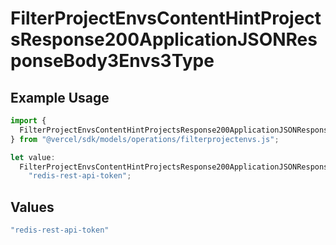 # FilterProjectEnvsContentHintProjectsResponse200ApplicationJSONResponseBody3Envs3Type

## Example Usage

```typescript
import {
  FilterProjectEnvsContentHintProjectsResponse200ApplicationJSONResponseBody3Envs3Type,
} from "@vercel/sdk/models/operations/filterprojectenvs.js";

let value:
  FilterProjectEnvsContentHintProjectsResponse200ApplicationJSONResponseBody3Envs3Type =
    "redis-rest-api-token";
```

## Values

```typescript
"redis-rest-api-token"
```